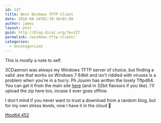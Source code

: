 ```yaml
---
id: 127
title: Best Windows TFTP Client
date: 2016-08-24T02:39:18+01:00
author: james
layout: post
guid: http://blog.dical.org/?p=127
permalink: /windows-tftp-client/
categories:
  - Uncategorized
---
```

This is mostly a note to self.

3CDaemon was always my Windows TFTP server of choice, but finding a valid .exe that works on Windows 7 64bit and isn't riddled with viruses is a problem when you're in a hurry. Ph Jounin has written the lovely Tftpd64. You can get it from the main site [here](http://tftpd32.jounin.net/tftpd32_download.html) (and in 32bit flavours if you like). I'll upload the zip here too, incase it ever goes offline.

<!--end_excerpt-->

I don't mind if you never want to trust a download from a random blog, but for my own stress levels, now I have it in the cloud 🙂

[tftpd64.452](https://blog.dical.org/wp-content/uploads/2016/08/tftpd64.452.zip)